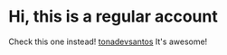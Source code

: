 # Hi, this is a regular account
Check this one instead! [tonadevsantos](https://github.com/tonadevsantos) It's awesome!
